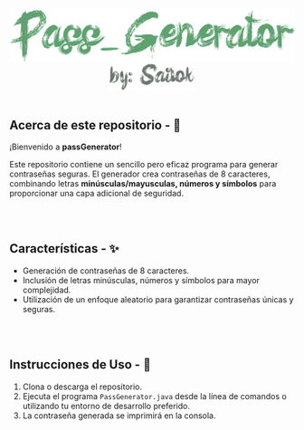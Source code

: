 <!-- LOGO INICIO -->
<section id= "top">
<div align="center">
  <img src="passGenerator.png" alt="Logo">
</div>
<div align="center">
   <a href="https://github.com/Sailok25">
    <img src="by.png" alt="bysailok" width=150>
    </a>
</div>
</br>


## Acerca de este repositorio - 👀
<p>¡Bienvenido a <strong>passGenerator</strong>! 
<p>Este repositorio contiene un sencillo pero eficaz programa para generar contraseñas seguras. El generador crea contraseñas de 8 caracteres, combinando letras <strong>minúsculas/mayusculas, números y símbolos</strong> para proporcionar una capa adicional de seguridad.

<br><br>

## Características - ✨
- Generación de contraseñas de 8 caracteres.
- Inclusión de letras minúsculas, números y símbolos para mayor complejidad.
- Utilización de un enfoque aleatorio para garantizar contraseñas únicas y seguras.

<br><br>

## Instrucciones de Uso - 📑
1. Clona o descarga el repositorio.
2. Ejecuta el programa `PassGenerator.java` desde la línea de comandos o utilizando tu entorno de desarrollo preferido.
3. La contraseña generada se imprimirá en la consola.

<br><br>

<!--
## Ejemplo de Uso - 🎰
```bash
En proceso
-->

